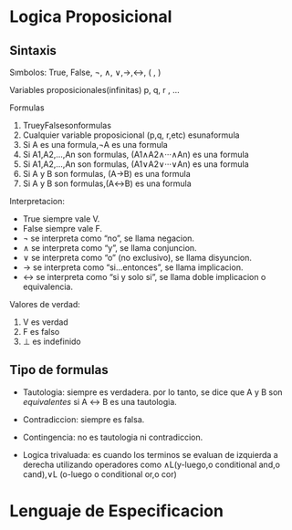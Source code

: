 # Logica Proposicional

## Sintaxis
 
 Sımbolos:
 True, False, ¬, ∧, ∨,→,↔, ( , )
 
 Variables proposicionales(infinitas)
 p, q, r , ...
 
 Formulas
 1. TrueyFalsesonformulas
 2. Cualquier variable proposicional (p,q, r,etc) esunaformula
 3. Si A es una formula,¬A es una formula
 4. Si A1,A2,...,An son formulas, (A1∧A2∧···∧An) es una formula
 5. Si A1,A2,...,An son formulas, (A1∨A2∨···∨An) es una formula
 6. Si A y B son formulas, (A→B) es una formula
 7. Si A y B son formulas,(A↔B) es una formula

Interpretacion:
* True siempre vale V.
* False siempre vale F.
* ¬ se interpreta como “no”, se llama negacion.
* ∧ se interpreta como “y”, se llama conjuncion.
* ∨ se interpreta como “o” (no exclusivo), se llama disyuncion.
* → se interpreta como “si...entonces”, se llama implicacion.
* ↔ se interpreta como “si y solo si”, se llama doble implicacion o equivalencia.

Valores de verdad:
 1. V es verdad
 2. F es falso
 3. ⊥ es indefinido

## Tipo de formulas

* Tautologia: siempre es verdadera.
por lo tanto, se dice que A y B son *equivalentes* si A ↔ B es una tautologia.

* Contradiccion: siempre es falsa.
* Contingencia: no es tautologia ni contradiccion.
* Logica trivaluada: es cuando los terminos se evaluan de izquierda a derecha utilizando operadores como
∧L(y-luego,o conditional and,o cand),∨L (o-luego o conditional or,o cor)

# Lenguaje de Especificacion

